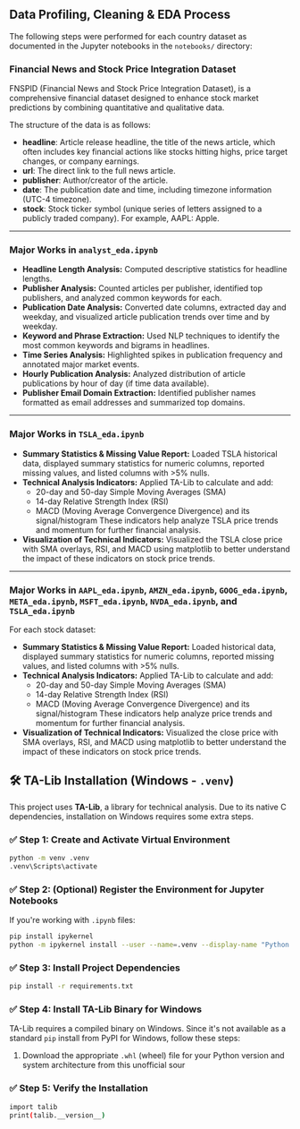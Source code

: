 ## Data Profiling, Cleaning & EDA Process

The following steps were performed for each country dataset as documented in the Jupyter notebooks in the `notebooks/` directory:

### Financial News and Stock Price Integration Dataset
FNSPID (Financial News and Stock Price Integration Dataset), is a comprehensive financial dataset designed to enhance stock market predictions by combining quantitative and qualitative data.

The structure of the data is as follows:

- **headline**: Article release headline, the title of the news article, which often includes key financial actions like stocks hitting highs, price target changes, or company earnings.
- **url**: The direct link to the full news article.
- **publisher**: Author/creator of the article.
- **date**: The publication date and time, including timezone information (UTC-4 timezone).
- **stock**: Stock ticker symbol (unique series of letters assigned to a publicly traded company). For example, AAPL: Apple.

---

### Major Works in `analyst_eda.ipynb`

- **Headline Length Analysis:** Computed descriptive statistics for headline lengths.
- **Publisher Analysis:** Counted articles per publisher, identified top publishers, and analyzed common keywords for each.
- **Publication Date Analysis:** Converted date columns, extracted day and weekday, and visualized article publication trends over time and by weekday.
- **Keyword and Phrase Extraction:** Used NLP techniques to identify the most common keywords and bigrams in headlines.
- **Time Series Analysis:** Highlighted spikes in publication frequency and annotated major market events.
- **Hourly Publication Analysis:** Analyzed distribution of article publications by hour of day (if time data available).
- **Publisher Email Domain Extraction:** Identified publisher names formatted as email addresses and summarized top domains.

---

### Major Works in `TSLA_eda.ipynb`

- **Summary Statistics & Missing Value Report:** Loaded TSLA historical data, displayed summary statistics for numeric columns, reported missing values, and listed columns with >5% nulls.
- **Technical Analysis Indicators:** Applied TA-Lib to calculate and add:
  - 20-day and 50-day Simple Moving Averages (SMA)
  - 14-day Relative Strength Index (RSI)
  - MACD (Moving Average Convergence Divergence) and its signal/histogram
  These indicators help analyze TSLA price trends and momentum for further financial analysis.
- **Visualization of Technical Indicators:** Visualized the TSLA close price with SMA overlays, RSI, and MACD using matplotlib to better understand the impact of these indicators on stock price trends.

---

### Major Works in `AAPL_eda.ipynb`, `AMZN_eda.ipynb`, `GOOG_eda.ipynb`, `META_eda.ipynb`, `MSFT_eda.ipynb`, `NVDA_eda.ipynb`, and `TSLA_eda.ipynb`

For each stock dataset:

- **Summary Statistics & Missing Value Report:** Loaded historical data, displayed summary statistics for numeric columns, reported missing values, and listed columns with >5% nulls.
- **Technical Analysis Indicators:** Applied TA-Lib to calculate and add:
  - 20-day and 50-day Simple Moving Averages (SMA)
  - 14-day Relative Strength Index (RSI)
  - MACD (Moving Average Convergence Divergence) and its signal/histogram
  These indicators help analyze price trends and momentum for further financial analysis.
- **Visualization of Technical Indicators:** Visualized the close price with SMA overlays, RSI, and MACD using matplotlib to better understand the impact of these indicators on stock price trends.

## 🛠️ TA-Lib Installation (Windows - `.venv`)

This project uses **TA-Lib**, a library for technical analysis. Due to its native C dependencies, installation on Windows requires some extra steps.


### ✅ Step 1: Create and Activate Virtual Environment
```bash
python -m venv .venv
.venv\Scripts\activate
```

### ✅ Step 2: (Optional) Register the Environment for Jupyter Notebooks

If you're working with `.ipynb` files:

```bash
pip install ipykernel
python -m ipykernel install --user --name=.venv --display-name "Python (.venv)"
```

### ✅ Step 3:  Install Project Dependencies
```bash
pip install -r requirements.txt
```


### ✅ Step 4: Install TA-Lib Binary for Windows

TA-Lib requires a compiled binary on Windows. Since it's not available as a standard `pip` install from PyPI for Windows, follow these steps:

1. Download the appropriate `.whl` (wheel) file for your Python version and system architecture from this unofficial sour

### ✅ Step 5:  Verify the Installation
```bash
import talib
print(talib.__version__)
```

